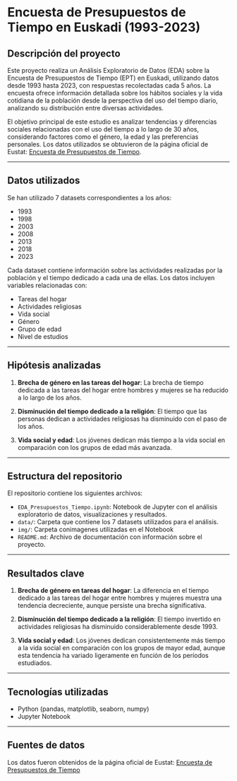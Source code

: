 # Encuesta de Presupuestos de Tiempo en Euskadi (1993-2023)

## Descripción del proyecto

Este proyecto realiza un Análisis Exploratorio de Datos (EDA) sobre la Encuesta de Presupuestos de Tiempo (EPT) en Euskadi, utilizando datos desde 1993 hasta 2023, con respuestas recolectadas cada 5 años. La encuesta ofrece información detallada sobre los hábitos sociales y la vida cotidiana de la población desde la perspectiva del uso del tiempo diario, analizando su distribución entre diversas actividades.

El objetivo principal de este estudio es analizar tendencias y diferencias sociales relacionadas con el uso del tiempo a lo largo de 30 años, considerando factores como el género, la edad y las preferencias personales. Los datos utilizados se obtuvieron de la página oficial de Eustat: [Encuesta de Presupuestos de Tiempo](https://www.eustat.eus/estadisticas/tema_173/opt_0/tipo_11/temas.html).

---

## Datos utilizados

Se han utilizado 7 datasets correspondientes a los años:
- 1993
- 1998
- 2003
- 2008
- 2013
- 2018
- 2023

Cada dataset contiene información sobre las actividades realizadas por la población y el tiempo dedicado a cada una de ellas. Los datos incluyen variables relacionadas con:
- Tareas del hogar
- Actividades religiosas
- Vida social
- Género
- Grupo de edad
- Nivel de estudios

---

## Hipótesis analizadas

1. **Brecha de género en las tareas del hogar**: La brecha de tiempo dedicada a las tareas del hogar entre hombres y mujeres se ha reducido a lo largo de los años.

2. **Disminución del tiempo dedicado a la religión**: El tiempo que las personas dedican a actividades religiosas ha disminuido con el paso de los años.

3. **Vida social y edad**: Los jóvenes dedican más tiempo a la vida social en comparación con los grupos de edad más avanzada.

---

## Estructura del repositorio

El repositorio contiene los siguientes archivos:

- `EDA_Presupuestos_Tiempo.ipynb`: Notebook de Jupyter con el análisis exploratorio de datos, visualizaciones y resultados.
- `data/`: Carpeta que contiene los 7 datasets utilizados para el análisis.
- `img/`: Carpeta conimagenes utilizadas en el Notebook
- `README.md`: Archivo de documentación con información sobre el proyecto.

---

## Resultados clave

1. **Brecha de género en tareas del hogar**: La diferencia en el tiempo dedicado a las tareas del hogar entre hombres y mujeres muestra una tendencia decreciente, aunque persiste una brecha significativa.

2. **Disminución del tiempo dedicado a la religión**: El tiempo invertido en actividades religiosas ha disminuido considerablemente desde 1993.

3. **Vida social y edad**: Los jóvenes dedican consistentemente más tiempo a la vida social en comparación con los grupos de mayor edad, aunque esta tendencia ha variado ligeramente en función de los períodos estudiados.

---

## Tecnologías utilizadas

- Python (pandas, matplotlib, seaborn, numpy)
- Jupyter Notebook

---

## Fuentes de datos

Los datos fueron obtenidos de la página oficial de Eustat:
[Encuesta de Presupuestos de Tiempo](https://www.eustat.eus/estadisticas/tema_173/opt_0/tipo_11/temas.html)


